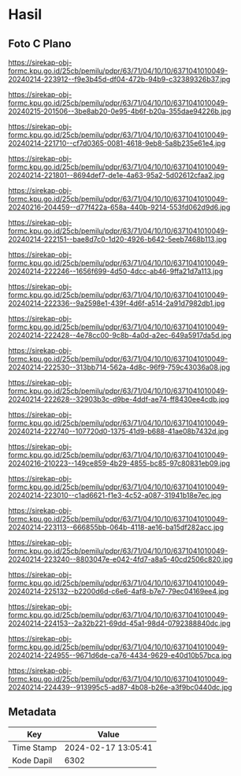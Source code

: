 # Hasil

## Foto C Plano

https://sirekap-obj-formc.kpu.go.id/25cb/pemilu/pdpr/63/71/04/10/10/6371041010049-20240214-223912--f9e3b45d-df04-472b-94b9-c32389326b37.jpg

https://sirekap-obj-formc.kpu.go.id/25cb/pemilu/pdpr/63/71/04/10/10/6371041010049-20240215-201506--3be8ab20-0e95-4b6f-b20a-355dae94226b.jpg

https://sirekap-obj-formc.kpu.go.id/25cb/pemilu/pdpr/63/71/04/10/10/6371041010049-20240214-221710--cf7d0365-0081-4618-9eb8-5a8b235e61e4.jpg

https://sirekap-obj-formc.kpu.go.id/25cb/pemilu/pdpr/63/71/04/10/10/6371041010049-20240214-221801--8694def7-de1e-4a63-95a2-5d02612cfaa2.jpg

https://sirekap-obj-formc.kpu.go.id/25cb/pemilu/pdpr/63/71/04/10/10/6371041010049-20240216-204459--d77f422a-658a-440b-9214-553fd062d9d6.jpg

https://sirekap-obj-formc.kpu.go.id/25cb/pemilu/pdpr/63/71/04/10/10/6371041010049-20240214-222151--bae8d7c0-1d20-4926-b642-5eeb7468b113.jpg

https://sirekap-obj-formc.kpu.go.id/25cb/pemilu/pdpr/63/71/04/10/10/6371041010049-20240214-222246--1656f699-4d50-4dcc-ab46-9ffa21d7a113.jpg

https://sirekap-obj-formc.kpu.go.id/25cb/pemilu/pdpr/63/71/04/10/10/6371041010049-20240214-222336--9a2598e1-439f-4d6f-a514-2a91d7982db1.jpg

https://sirekap-obj-formc.kpu.go.id/25cb/pemilu/pdpr/63/71/04/10/10/6371041010049-20240214-222428--4e78cc00-9c8b-4a0d-a2ec-649a5917da5d.jpg

https://sirekap-obj-formc.kpu.go.id/25cb/pemilu/pdpr/63/71/04/10/10/6371041010049-20240214-222530--313bb714-562a-4d8c-96f9-759c43036a08.jpg

https://sirekap-obj-formc.kpu.go.id/25cb/pemilu/pdpr/63/71/04/10/10/6371041010049-20240214-222628--32903b3c-d9be-4ddf-ae74-ff8430ee4cdb.jpg

https://sirekap-obj-formc.kpu.go.id/25cb/pemilu/pdpr/63/71/04/10/10/6371041010049-20240214-222740--107720d0-1375-41d9-b688-41ae08b7432d.jpg

https://sirekap-obj-formc.kpu.go.id/25cb/pemilu/pdpr/63/71/04/10/10/6371041010049-20240216-210223--149ce859-4b29-4855-bc85-97c80831eb09.jpg

https://sirekap-obj-formc.kpu.go.id/25cb/pemilu/pdpr/63/71/04/10/10/6371041010049-20240214-223010--c1ad6621-f1e3-4c52-a087-31941b18e7ec.jpg

https://sirekap-obj-formc.kpu.go.id/25cb/pemilu/pdpr/63/71/04/10/10/6371041010049-20240214-223113--666855bb-064b-4118-ae16-ba15df282acc.jpg

https://sirekap-obj-formc.kpu.go.id/25cb/pemilu/pdpr/63/71/04/10/10/6371041010049-20240214-223240--8803047e-e042-4fd7-a8a5-40cd2506c820.jpg

https://sirekap-obj-formc.kpu.go.id/25cb/pemilu/pdpr/63/71/04/10/10/6371041010049-20240214-225132--b2200d6d-c6e6-4af8-b7e7-79ec04169ee4.jpg

https://sirekap-obj-formc.kpu.go.id/25cb/pemilu/pdpr/63/71/04/10/10/6371041010049-20240214-224153--2a32b221-69dd-45a1-98d4-0792388840dc.jpg

https://sirekap-obj-formc.kpu.go.id/25cb/pemilu/pdpr/63/71/04/10/10/6371041010049-20240214-224955--9671d6de-ca76-4434-9629-e40d10b57bca.jpg

https://sirekap-obj-formc.kpu.go.id/25cb/pemilu/pdpr/63/71/04/10/10/6371041010049-20240214-224439--913995c5-ad87-4b08-b26e-a3f9bc0440dc.jpg


## Metadata

| Key        | Value               |
| ---------- | ------------------- |
| Time Stamp | 2024-02-17 13:05:41 |
| Kode Dapil | 6302                |



